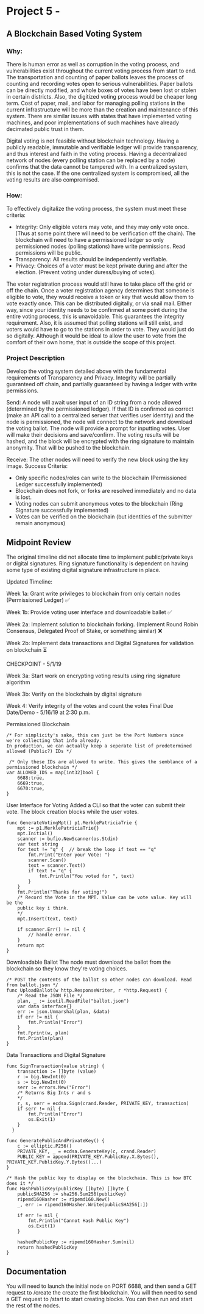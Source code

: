 # Project 5 - 

## A Blockchain Based Voting System
### Why: 
   There is human error as well as corruption in the voting process, and vulnerabilities exist throughout the current voting process from start to end. The transportation and counting of paper ballots leaves the process of counting and recording votes open to serious vulnerabilities. Paper ballots can be directly modified, and whole boxes of votes have been lost or stolen in certain districts. Also, the digitized voting process would be cheaper long term. Cost of paper, mail, and labor for managing polling stations in the current infrastructure will be more than the creation and maintenance of this system. There are similar issues with states that have implemented voting machines, and poor implementations of such machines have already decimated public trust in them.
   
   Digital voting is not feasible without blockchain technology. Having a publicly readable, immutable and verifiable ledger will provide transparency, and thus interest and faith in the voting process. Having a decentralized network of nodes (every polling station can be replaced by a node) confirms that the data cannot be tampered with. In a centralized system, this is not the case. If the one centralized system is compromised, all the voting results are also compromised. 
### How: 
To effectively digitalize the voting process, the system must meet these criteria:

* Integrity: Only eligible voters may vote, and they may only vote once. (Thus at some point there will need to be verification off the chain).
The blockchain will need to have a permissioned ledger so only permissioned nodes (polling stations) have write permissions. Read permissions will be public.
* Transparency: All results should be independently verifiable.
* Privacy: Choices of a voter must be kept private during and after the election. (Prevent voting under duress/buying of votes).

The voter registration process would still have to take place off the grid or off the chain. Once a voter registration agency determines that someone is eligible to vote, they would receive a token or key that would allow them to vote exactly once. This can be distributed digitally, or via snail mail. Either way, since your identity needs to be confirmed at some point during the entire voting process, this is unavoidable. This guarantees the integrity requirement. Also, it is assumed that polling stations will still exist, and voters would have to go to the stations in order to vote. They would just do so digitally. Although it would be ideal to allow the user to vote from the comfort of their own home, that is outside the scope of this project.
### Project Description
Develop the voting system detailed above with the fundamental requirements of Transparency and Privacy. Integrity will be partially guaranteed off chain, and partially guaranteed by having a ledger with write permissions.  

Send: A node will await user input of an ID string from a node allowed (determined by the permissioned ledger). If that ID is confirmed as correct (make an API call to a centralized server that verifies user identity) and the node is permissioned, the node will connect to the network and download the voting ballot. The node will provide a prompt for inputting votes. User will make their decisions and save/confirm. The voting results will be hashed, and the block will be encrypted with the ring signature to maintain anonymity. That will be pushed to the blockchain. 

Receive: The other nodes will need to verify the new block using the key image.
Success Criteria:
* Only specific nodes/roles can write to the blockchain (Permissioned Ledger successfully implemented)
* Blockchain does not fork, or forks are resolved immediately and no data is lost.
* Voting nodes can submit anonymous votes to the blockchain (Ring Signature successfully implemented)
* Votes can be verified on the blockchain (but identities of the submitter remain anonymous)

## Midpoint Review

The original timeline did not allocate time to implement public/private keys or digital signatures.
Ring signature functionality is dependent on having some type of existing digital signature infrastructure in place.



Updated Timeline:

Week 1a: Grant write privileges to blockchain from only certain nodes (Permissioned Ledger) :white_check_mark:

Week 1b: Provide voting user interface and downloadable ballet :white_check_mark:

Week 2a: Implement solution to blockchain forking. (Implement Round Robin Consensus, Delegated Proof of Stake, or something similar) :x:

Week 2b: Implement data transactions and Digital Signatures for validation on blockchain :hourglass_flowing_sand:

CHECKPOINT - 5/1/19

Week 3a: Start work on encrypting voting results using ring signature algorithm

Week 3b: Verify on the blockchain by digital signature

Week 4: Verify integrity of the votes and count the votes
Final Due Date/Demo - 5/16/19 at 2:30 p.m.

Permissioned Blockchain
<addr>
    
    /* For simplicity's sake, this can just be the Port Numbers since we're collecting that info already.
    In production, we can actually keep a seperate list of predetermined allowed (Public?) IDs */
    
     /* Only these IDs are allowed to write. This gives the semblance of a permissioned blockchain */
    var ALLOWED_IDS = map[int32]bool {
        6688:true,
        6669:true,
        6670:true,
    }
    
</addr>

User Interface for Voting
Added a CLI so that the voter can submit their vote. The block creation blocks while the user votes.
<addr>

    func GenerateVotingMpt() p1.MerklePatriciaTrie {
        mpt := p1.MerklePatriciaTrie{}
        mpt.Initial()
        scanner := bufio.NewScanner(os.Stdin)
        var text string
        for text != "q" {  // break the loop if text == "q"
            fmt.Print("Enter your Vote: ")
            scanner.Scan()
            text = scanner.Text()
            if text != "q" {
                fmt.Println("You voted for ", text)
            }
        }
        fmt.Println("Thanks for voting!")
        /* Record the Vote in the MPT. Value can be vote value. Key will be the
        public key i think.
        */
        mpt.Insert(text, text)
    
        if scanner.Err() != nil {
            // handle error.
        }
        return mpt
    }

</addr>

Downloadable Ballot
The node must download the ballot from the blockchain so they know they're voting choices.
<addr>

    /* POST the contents of the ballot so other nodes can download. Read from ballot.json */
    func UploadBallot(w http.ResponseWriter, r *http.Request) {
        /* Read the JSON File */
        plan, _ := ioutil.ReadFile("ballot.json")
        var data interface{}
        err := json.Unmarshal(plan, &data)
        if err != nil {
            fmt.Println("Error")
        }
        fmt.Fprint(w, plan)
        fmt.Println(plan)
    }
    
    
</addr>

Data Transactions and Digital Signature

<addr>

    func SignTransaction(value string) {      	
      	transaction := []byte (value)
      	r := big.NewInt(0)
      	s := big.NewInt(0)
      	serr := errors.New("Error")
      	/* Returns Big Ints r and s
      	*/
      	r, s, serr = ecdsa.Sign(crand.Reader, PRIVATE_KEY, transaction)
      	if serr != nil {
      		fmt.Println("Error")
      		os.Exit(1)
      	}
      }
</addr>

<addr>

    func GeneratePublicAndPrivateKey() {
        c := elliptic.P256()
        PRIVATE_KEY, _ = ecdsa.GenerateKey(c, crand.Reader)
        PUBLIC_KEY = append(PRIVATE_KEY.PublicKey.X.Bytes(), PRIVATE_KEY.PublicKey.Y.Bytes()...)
    }
    
    /* Hash the public key to display on the blockchain. This is how BTC does it */
    func HashPublicKey(publicKey []byte) []byte {
        publicSHA256 := sha256.Sum256(publicKey)
        ripemd160Hasher := ripemd160.New()
        _, err := ripemd160Hasher.Write(publicSHA256[:])
    
        if err != nil {
            fmt.Println("Cannot Hash Public Key")
            os.Exit(1)
        }
    
        hashedPublicKey := ripemd160Hasher.Sum(nil)
        return hashedPublicKey
    }

</addr>


## Documentation
You will need to launch the initial node on PORT 6688, and then send a GET request to /create the create the first blockchain. 
You will then need to send a GET request to /start to start creating blocks. You can then run and start the rest of the nodes.